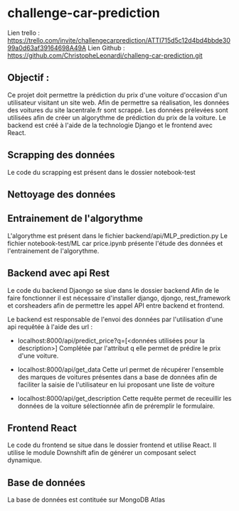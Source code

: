 # challenge-car-prediction
Lien trello : https://trello.com/invite/challengecarprediction/ATTI715d5c12d4bd4bbde3099a0d63af39164698A49A
Lien Github : https://github.com/ChristopheLeonardi/challeng-car-prediction.git

## Objectif :

Ce projet doit permettre la prédiction du prix d'une voiture d'occasion d'un utilisateur visitant un site web. Afin de permettre sa réalisation, les données des voitures du site lacentrale.fr sont scrappé. Les données prélevées sont utilisées afin de créer un algorythme de prédiction du prix de la voiture. Le backend est créé à l'aide de la technologie Django et le frontend avec React.

## Scrapping des données
Le code du scrapping est présent dans le dossier notebook-test

## Nettoyage des données

## Entrainement de l'algorythme
L'algorythme est présent dans le fichier backend/api/MLP_prediction.py
Le fichier notebook-test/ML car price.ipynb présente l'étude des données et l'entrainement de l'algorythme.

## Backend avec api Rest
Le code du backend Djaongo se siue dans le dossier backend
Afin de le faire fonctionner il est nécessaire d'installer django, djongo, rest_framework et corsheaders afin de permettre les appel API entre backend et frontend.

Le backend est responsable de l'envoi des données par l'utilisation d'une api requêtée à l'aide des url :
- localhost:8000/api/predict_price?q=[<données utilisées pour la description>]
    Complétée par l'attribut q elle permet de prédire le prix d'une voiture.

- localhost:8000/api/get_data 
    Cette url permet de récupérer l'ensemble des marques de voitures présentes dans a base de données afin de faciliter la saisie de l'utilisateur en lui proposant une liste de voiture

- localhost:8000/api/get_description 
    Cette requête permet de receuillir les données de la voiture sélectionnée afin de préremplir le formulaire.

## Frontend React
Le code du frontend se situe dans le dossier frontend et utilise React. Il utilise le module Downshift afin de générer un composant select dynamique.

## Base de données 
La base de données est contituée sur MongoDB Atlas